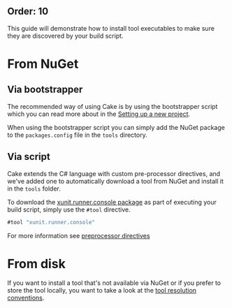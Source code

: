 Order: 10
---

This guide will demonstrate how to install tool executables to make sure 
they are discovered by your build script.

# From NuGet

## Via bootstrapper

The recommended way of using Cake is by using the bootstrapper script which you can
read more about in the [Setting up a new project](docs://tutorials/setting-up-a-new-project).  

When using the bootstrapper script you can simply add the NuGet package to the 
`packages.config` file in the `tools` directory.

## Via script

Cake extends the C# language with custom pre-processor directives, and we've added one 
to automatically download a tool from NuGet and install it in the `tools` folder.

To download the [xunit.runner.console package](https://www.nuget.org/packages/xunit.runner.console) 
as part of executing your build script, simply use the `#tool` directive.

```csharp
#tool "xunit.runner.console"
```

For more information see [preprocessor directives](docs://fundamentals/preprocessor-directives)

# From disk

If you want to install a tool that's not available via NuGet or if you prefer to store 
the tool locally, you want to take a look at the 
[tool resolution conventions](docs://tools/tool-resolution).
